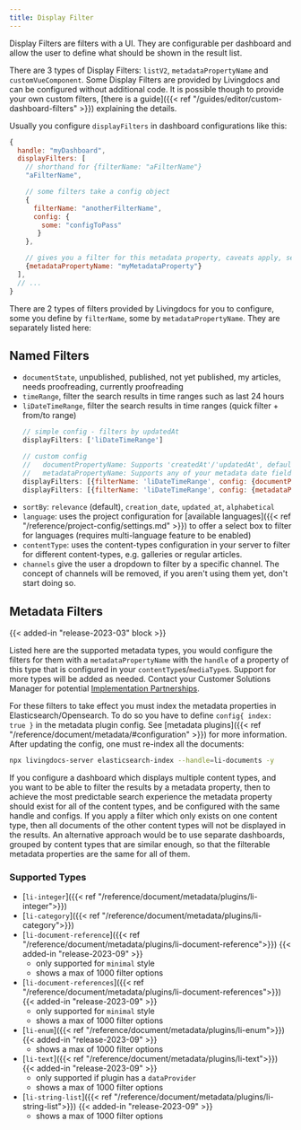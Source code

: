 ```yaml
---
title: Display Filter
---
```


Display Filters are filters with a UI. They are configurable per dashboard and allow the user to define what should be shown in the result list.

There are 3 types of Display Filters: `listV2`, `metadataPropertyName` and `customVueComponent`.
Some Display Filters are provided by Livingdocs and can be configured without additional code. It is possible though to provide your own custom filters, [there is a guide]({{< ref "/guides/editor/custom-dashboard-filters" >}}) explaining the details.

Usually you configure `displayFilters` in dashboard configurations like this:

```js
{
  handle: "myDashboard",
  displayFilters: [
    // shorthand for {filterName: "aFilterName"}
    "aFilterName",

    // some filters take a config object
    {
      filterName: "anotherFilterName",
      config: {
        some: "configToPass"
       }
    },

    // gives you a filter for this metadata property, caveats apply, see below. {{< added-in "release-2023-03" >}}
    {metadataPropertyName: "myMetadataProperty"}
  ],
  // ...
}

```

There are 2 types of filters provided by Livingdocs for you to configure, some you define by `filterName`, some by `metadataPropertyName`.
They are separately listed here:

## Named Filters

- `documentState`, unpublished, published, not yet published, my articles, needs proofreading, currently proofreading
- `timeRange`, filter the search results in time ranges such as last 24 hours
- `liDateTimeRange`, filter the search results in time ranges (quick filter + from/to range)
  ```js
  // simple config - filters by updatedAt
  displayFilters: ['liDateTimeRange']

  // custom config
  //   documentPropertyName: Supports 'createdAt'/'updatedAt', defaults to updatedAt
  //   metadataPropertyName: Supports any of your metadata date fields
  displayFilters: [{filterName: 'liDateTimeRange', config: {documentPropertyName: 'createdAt'}}]
  displayFilters: [{filterName: 'liDateTimeRange', config: {metadataPropertyName: 'publicationDate'}}]
  ```
- `sortBy`: `relevance` (default), `creation_date`, `updated_at`, `alphabetical`
- `language`: uses the project configuration for [available languages]({{< ref "/reference/project-config/settings.md" >}}) to offer a select box to filter for languages (requires multi-language feature to be enabled)
- `contentType`: uses the content-types configuration in your server to filter for different content-types, e.g. galleries or regular articles.
- `channels` give the user a dropdown to filter by a specific channel. The concept of channels will be removed, if you aren't using them yet, don't start doing so.

## Metadata Filters

{{< added-in "release-2023-03" block >}}

Listed here are the supported metadata types, you would configure the filters for them with a `metadataPropertyName` with the `handle` of a property of this type that is configured in your `contentType`s/`mediaType`s.
Support for more types will be added as needed. Contact your Customer Solutions Manager for potential [Implementation Partnerships](https://livingdocs.io/en/livingdocs-2022-2023-roadmap).

For these filters to take effect you must index the metadata properties in Elasticsearch/Opensearch. To do so you have to define `config{ index: true }` in the metadata plugin config. See [metadata plugins]({{< ref "/reference/document/metadata/#configuration" >}}) for more information. After updating the config, one must re-index all the documents:

```sh
npx livingdocs-server elasticsearch-index --handle=li-documents -y
```

If you configure a dashboard which displays multiple content types, and you want to be able to filter the results by a metadata property, then to achieve the most predictable search experience the metadata property should exist for all of the content types, and be configured with the same handle and configs. If you apply a filter which only exists on one content type, then all documents of the other content types will not be displayed in the results. An alternative approach would be to use separate dashboards, grouped by content types that are similar enough, so that the filterable metadata properties are the same for all of them.

### Supported Types

- [`li-integer`]({{< ref "/reference/document/metadata/plugins/li-integer">}})
- [`li-category`]({{< ref "/reference/document/metadata/plugins/li-category">}})
- [`li-document-reference`]({{< ref "/reference/document/metadata/plugins/li-document-reference">}}) {{< added-in "release-2023-09" >}}
  - only supported for `minimal` style
  - shows a max of 1000 filter options
- [`li-document-references`]({{< ref "/reference/document/metadata/plugins/li-document-references">}}) {{< added-in "release-2023-09" >}}
  - only supported for `minimal` style
  - shows a max of 1000 filter options
- [`li-enum`]({{< ref "/reference/document/metadata/plugins/li-enum">}}) {{< added-in "release-2023-09" >}}
  - shows a max of 1000 filter options
- [`li-text`]({{< ref "/reference/document/metadata/plugins/li-text">}}) {{< added-in "release-2023-09" >}}
  - only supported if plugin has a `dataProvider`
  - shows a max of 1000 filter options
- [`li-string-list`]({{< ref "/reference/document/metadata/plugins/li-string-list">}}) {{< added-in "release-2023-09" >}}
  - shows a max of 1000 filter options
